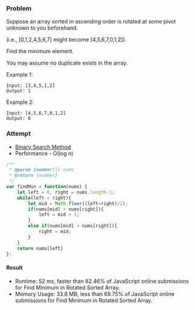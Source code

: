 ### Problem

Suppose an array sorted in ascending order is rotated at some pivot unknown to you beforehand.

(i.e.,  [0,1,2,4,5,6,7] might become  [4,5,6,7,0,1,2]).

Find the minimum element.

You may assume no duplicate exists in the array.

Example 1:
```
Input: [3,4,5,1,2] 
Output: 1
```

Example 2:
```
Input: [4,5,6,7,0,1,2]
Output: 0
```

### Attempt
- [Binary Search Method](https://en.wikipedia.org/wiki/Binary_search_algorithm)
- Performance - O(log n)
```javascript
/**
 * @param {number[]} nums
 * @return {number}
 */
var findMin = function(nums) {
    let left = 0, right = nums.length-1;
    while(left < right){
        let mid = Math.floor((left+right)/2);
        if(nums[mid] > nums[right]){
            left = mid + 1;
        }
        else if(nums[mid] < nums[right]){
            right = mid;
        }
    }
    return nums[left]
};
```

#### Result
- Runtime: 52 ms, faster than 82.46% of JavaScript online submissions for Find Minimum in Rotated Sorted Array.
- Memory Usage: 33.8 MB, less than 68.75% of JavaScript online submissions for Find Minimum in Rotated Sorted Array.
